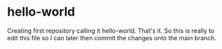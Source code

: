 # hello-world
Creating first repository calling it hello-world.
That's it.
So this is really to edit this file so I can later then commit the changes onto the main branch.
